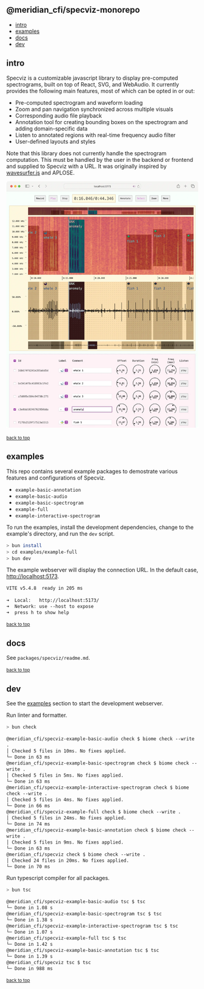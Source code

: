 ## <a name="top"></a> @meridian_cfi/specviz-monorepo
* [intro](#intro)
* [examples](#examples)
* [docs](#docs)
* [dev](#dev)

## <a name="intro"></a> intro

Specviz is a customizable javascript library to display pre-computed spectrograms, built on top of React, SVG, and WebAudio. It currently provides the following main features, most of which can be opted in or out:

* Pre-computed spectrogram and waveform loading
* Zoom and pan navigation synchronized across multiple visuals
* Corresponding audio file playback
* Annotation tool for creating bounding boxes on the spectrogram and adding domain-specific data
* Listen to annotated regions with real-time frequency audio filter
* User-defined layouts and styles

Note that this library does not currently handle the spectrogram computation. This must be handled by the user in the backend or frontend and supplied to Specviz with a URL. It was originally inspired by [wavesurfer.js](https://wavesurfer-js.org/) and APLOSE.

![resources/example-full.webp](resources/example-full.webp)

<small>[back to top](#top)</small>
## <a name="examples"></a> examples

This repo contains several example packages to demostrate various features and configurations of Specviz.

* `example-basic-annotation`
* `example-basic-audio`
* `example-basic-spectrogram`
* `example-full`
* `example-interactive-spectrogram`

To run the examples, install the development dependencies, change to the example's directory, and run the `dev` script.

```sh
> bun install
> cd examples/example-full
> bun dev
```

The example webserver will display the connection URL. In the default case, [http://localhost:5173](http://localhost:5173).

```none
VITE v5.4.8  ready in 205 ms

➜  Local:   http://localhost:5173/
➜  Network: use --host to expose
➜  press h to show help
```

<small>[back to top](#top)</small>
## <a name="docs"></a> docs

See `packages/specviz/readme.md`.

<small>[back to top](#top)</small>
## <a name="dev"></a> dev

See the [examples](#examples) section to start the development webserver.

Run linter and formatter.

```sh
> bun check
```

```none
@meridian_cfi/specviz-example-basic-audio check $ biome check --write .
│ Checked 5 files in 10ms. No fixes applied.
└─ Done in 63 ms
@meridian_cfi/specviz-example-basic-spectrogram check $ biome check --write .
│ Checked 5 files in 5ms. No fixes applied.
└─ Done in 63 ms
@meridian_cfi/specviz-example-interactive-spectrogram check $ biome check --write .
│ Checked 5 files in 4ms. No fixes applied.
└─ Done in 66 ms
@meridian_cfi/specviz-example-full check $ biome check --write .
│ Checked 5 files in 24ms. No fixes applied.
└─ Done in 74 ms
@meridian_cfi/specviz-example-basic-annotation check $ biome check --write .
│ Checked 5 files in 9ms. No fixes applied.
└─ Done in 63 ms
@meridian_cfi/specviz check $ biome check --write .
│ Checked 24 files in 20ms. No fixes applied.
└─ Done in 70 ms
```

Run typescript compiler for all packages.

```sh
> bun tsc
```

```none
@meridian_cfi/specviz-example-basic-audio tsc $ tsc
└─ Done in 1.08 s
@meridian_cfi/specviz-example-basic-spectrogram tsc $ tsc
└─ Done in 1.38 s
@meridian_cfi/specviz-example-interactive-spectrogram tsc $ tsc
└─ Done in 1.07 s
@meridian_cfi/specviz-example-full tsc $ tsc
└─ Done in 1.42 s
@meridian_cfi/specviz-example-basic-annotation tsc $ tsc
└─ Done in 1.39 s
@meridian_cfi/specviz tsc $ tsc
└─ Done in 988 ms
```

<small>[back to top](#top)</small>
